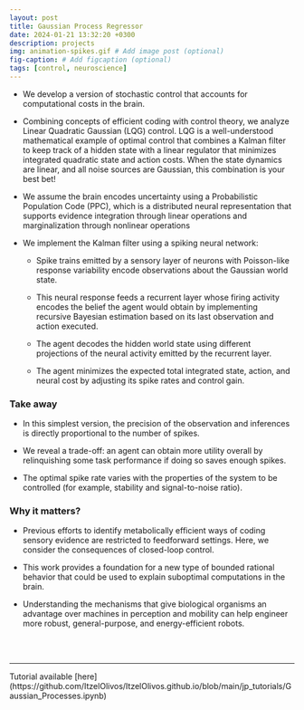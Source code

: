 ```yaml
---
layout: post
title: Gaussian Process Regressor
date: 2024-01-21 13:32:20 +0300
description: projects
img: animation-spikes.gif # Add image post (optional)
fig-caption: # Add figcaption (optional)
tags: [control, neuroscience]
---
```

* We develop a version of stochastic control that accounts for computational costs in the brain. 

* Combining concepts of efficient coding with control theory, we analyze Linear Quadratic Gaussian (LQG) control. LQG is a well-understood mathematical example of optimal control that combines a Kalman filter to keep track of a hidden state with a linear regulator that minimizes integrated quadratic state and action costs. When the state dynamics are linear, and all noise sources are Gaussian, this combination is your best bet!

* We assume the brain encodes uncertainty using a Probabilistic Population Code (PPC), which is a distributed neural representation that supports evidence integration through linear operations and marginalization through nonlinear operations

* We implement the Kalman filter using a spiking neural network:

    * Spike trains emitted by a sensory layer of neurons with Poisson-like response variability encode observations about the Gaussian world state. 
  
    * This neural response feeds a recurrent layer whose firing activity encodes the belief the agent would obtain by implementing recursive Bayesian estimation based on its last observation and action executed. 
  
    * The agent decodes the hidden world state using different projections of the neural activity emitted by the recurrent layer. 
  
    * The agent minimizes the expected total integrated state, action, and neural cost by adjusting its spike rates and control gain.

### Take away

* In this simplest version, the precision of the observation and inferences is directly proportional to the number of spikes. 

* We reveal a trade-off: an agent can obtain more utility overall by relinquishing some task performance if doing so saves enough spikes. 

* The optimal spike rate varies with the properties of the system to be controlled (for example, stability and signal-to-noise ratio).

### Why it matters?

* Previous efforts to identify metabolically efficient ways of coding sensory evidence are restricted to feedforward settings. Here, we consider the consequences of closed-loop control. 

* This work provides a foundation for a new type of bounded rational behavior that could be used to explain suboptimal computations in the brain.

* Understanding the mechanisms that give biological organisms an advantage over machines in perception and mobility can help engineer more robust, general-purpose, and energy-efficient robots.

<br>
<br>
<hr />
Tutorial available [here](https://github.com/ItzelOlivos/ItzelOlivos.github.io/blob/main/jp_tutorials/Gaussian_Processes.ipynb)